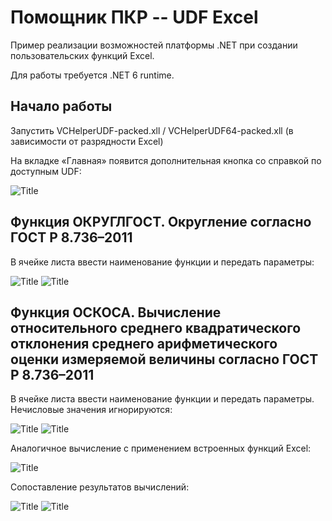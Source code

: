 # Помощник ПКР -- UDF Excel

Пример реализации возможностей платформы .NET при создании пользовательских функций Excel.

Для работы требуется .NET 6 runtime.

## Начало работы

Запустить VCHelperUDF-packed.xll / VCHelperUDF64-packed.xll (в зависимости от разрядности Excel)

На вкладке «Главная» появится дополнительная кнопка со справкой по доступным UDF:

![Title](https://github.com/akolodka/helperUDF/blob/master/resources/helperUDF_ribbonButton.png)

## Функция ОКРУГЛГОСТ. Округление согласно ГОСТ Р 8.736–2011

В ячейке листа ввести наименование функции и передать параметры:

![Title](https://github.com/akolodka/helperUDF/blob/master/resources/RoundExample1.png)
![Title](https://github.com/akolodka/helperUDF/blob/master/resources/RoundExample%20-2.png)

## Функция ОСКОСА. Вычисление относительного среднего квадратического отклонения среднего арифметического оценки измеряемой величины согласно ГОСТ Р 8.736–2011

В ячейке листа ввести наименование функции и передать параметры. Нечисловые значения игнорируются:

![Title](https://github.com/akolodka/helperUDF/blob/master/resources/MeanSquareExample.png)
![Title](https://github.com/akolodka/helperUDF/blob/master/resources/MeanSquareExample%20-2.png)

Аналогичное вычисление с применением встроенных функций Excel:

![Title](https://github.com/akolodka/helperUDF/blob/master/resources/MeanSquareExample%20-3.png)

Сопоставление результатов вычислений:

![Title](https://github.com/akolodka/helperUDF/blob/master/resources/MeanSquareExample%20-4.png)
![Title](https://github.com/akolodka/helperUDF/blob/master/resources/MeanSquareExample%20-5.png)
